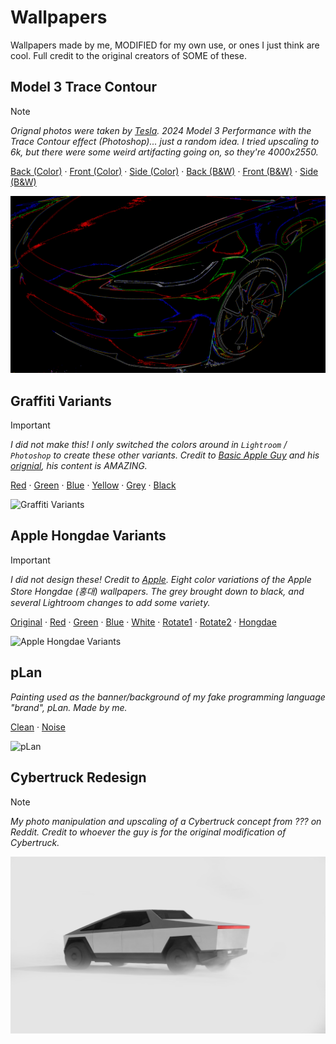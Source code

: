 # Wallpapers

Wallpapers made by me, MODIFIED for my own use, or ones I just think are cool. Full credit to the original creators of SOME of these.

## Model 3 Trace Contour

> [!Note]
> *Orignal photos were taken by [Tesla](https://www.tesla.com/). 2024 Model 3 Performance with the Trace Contour effect (Photoshop)... just a random idea. I tried upscaling to 6k, but there were some weird artifacting going on, so they're *4000x2550*.*

[Back \(Color\)](./Model3TraceContour/Model-3-Performance_Back_Color.png) · [Front \(Color\)](./Model3TraceContour/Model-3-Performance_Front_Color.png) · [Side \(Color\)](./Model3TraceContour/Model-3-Performance_Side_Color.png) · [Back \(B&W\)](./Model3TraceContour/Model-3-Performance_Back_BW.png) · [Front \(B&W\)](./Model3TraceContour/Model-3-Performance_Front_BW.png) · [Side \(B&W\)](./Model3TraceContour/Model-3-Performance_Side_BW.png)

![Model 3 Trace Contour](./Model3TraceContour/Model-3-Performance_Side_Color.png)

## Graffiti Variants

> [!Important]
> *I did not make this! I only switched the colors around in `Lightroom` / `Photoshop` to create these other variants. Credit to [Basic Apple Guy](https://x.com/BasicAppleGuy) and his [orignial](https://basicappleguy.com/haberdashery/graffiti), his content is AMAZING.*

[Red](./GraffitiVariants/Graffiti_C_Mac-Red.jpg) · [Green](./GraffitiVariants/Graffiti_C_Mac-Green.jpg) · [Blue](./GraffitiVariants/Graffiti_C_Mac-Blue.jpg) · [Yellow](./GraffitiVariants/Graffiti_C_Mac-Yellow.png) · [Grey](./GraffitiVariants/Graffiti_C_Mac-Grey.png) · [Black](./GraffitiVariants/Graffiti_C_Mac-Black.jpg)

![Graffiti Variants](./GraffitiVariants/Graffiti_C_Mac-Yellow.png)

## Apple Hongdae Variants

> [!Important]
> *I did not design these! Credit to [Apple](https://www.apple.com/kr/). Eight color variations of the Apple Store Hongdae (홍대) wallpapers. The grey brought down to black, and several Lightroom changes to add some variety.*

[Original](./HongdaeVariants/Hongdae-6K-Original.png) · [Red](./HongdaeVariants/Hongdae-6K-Red.png) · [Green](./HongdaeVariants/Hongdae-6K-Green.png) · [Blue](./HongdaeVariants/Hongdae-6K-Blue.png) · [White](./HongdaeVariants/Hongdae-6K-White.png) · [Rotate1](./HongdaeVariants/Hongdae-6K-Rotate1.png) · [Rotate2](./HongdaeVariants/Hongdae-6K-Rotate2.png) · [Hongdae](./HongdaeVariants/Hongdae-6K-Hongdae.png)

![Apple Hongdae Variants](./HongdaeVariants/Hongdae-6K-Hongdae.png)


## pLan

*Painting used as the banner/background of my fake programming language "brand", pLan. Made by me.*

[Clean](./pLan/pLan-6K-Clean.png) · [Noise](./pLan/pLan-6K-Noise.png)

![pLan](./pLan/pLan-6K-noise.png)

## Cybertruck Redesign

> [!Note]
> *My photo manipulation and upscaling of a Cybertruck concept from ??? on Reddit. Credit to whoever the guy is for the original modification of Cybertruck.*

![CybertruckRedesign](./CybertruckRedesign/Cybertruck.png)